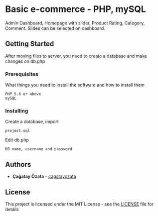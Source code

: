 # Basic e-commerce - PHP, mySQL

Admin Dashboard, Homepage with slider, Product Rating, Category, Comment. Slides can be selected on dashboard.

## Getting Started

After moving files to server, you need to create a database and make changes on db.php 

### Prerequisites

What things you need to install the software and how to install them

```
PHP 5.6 or above
mySQL
```

### Installing

Create a database, import 

```
project.sql
```

Edit db.php

```
DB name, username and password
```

## Authors

* **Çağatay Özata** - [cagatayozata](https://github.com/cagatayozata)

## License

This project is licensed under the MIT License - see the [LICENSE](LICENSE) file for details
